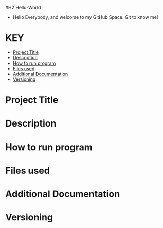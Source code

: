 #H2 Hello-World
* Hello Everybody, and welcome to my GitHub Space. Git to know me!
# KEY
* [Project Title](#Project-Title)
* [Description](#Description)
* [How to run program](#How-to-run-program)
* [Files used](#Files-used)
* [Additional Documentation](#Additional-Documentation)
* [Versioning](#Versioning)
  
# Project Title
# Description
# How to run program
# Files used
# Additional Documentation
# Versioning
